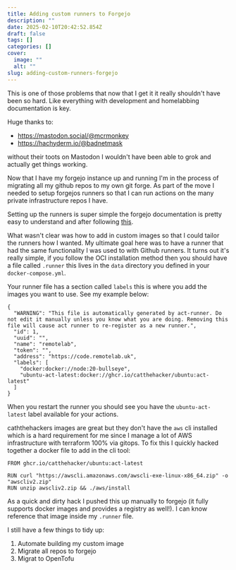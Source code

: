 ```yaml
---
title: Adding custom runners to Forgejo
description: ""
date: 2025-02-10T20:42:52.854Z
draft: false
tags: []
categories: []
cover:
  image: ""
  alt: ""
slug: adding-custom-runners-forgejo
---
```

This is one of those problems that now that I get it it really shouldn't have been so hard. Like everything with development and homelabbing documentation is key.

Huge thanks to:

* https://mastodon.social/@mcrmonkey
* https://hachyderm.io/@badnetmask

without their toots on Mastodon I wouldn't have been able to grok and actually get things working.

Now that I have my forgejo instance up and running I'm in the process of migrating all my github repos to my own git forge. As part of the move I needed to setup forgejos runners so that I can run actions on the many private infrastructure repos I have.

Setting up the runners is super simple the forgejo documentation is pretty easy to understand and after following [this](https://forgejo.org/docs/latest/admin/runner-installation/#oci-image-installation).

What wasn't clear was how to add in custom images so that I could tailor the runners how I wanted. My ultimate goal here was to have a runner that had the same functionality I was used to with Github runners. It turns out it's really simple, if you follow the OCI installation method then you should have a file called `.runner` this lives in the `data` directory you defined in your `docker-compose.yml`.

Your runner file has a section called `labels` this is where you add the images you want to use. See my example below:

```
{
  "WARNING": "This file is automatically generated by act-runner. Do not edit it manually unless you know what you are doing. Removing this file will cause act runner to re-register as a new runner.",
  "id": 1,
  "uuid": "",
  "name": "remotelab",
  "token": "",
  "address": "https://code.remotelab.uk",
  "labels": [
    "docker:docker://node:20-bullseye",
    "ubuntu-act-latest:docker://ghcr.io/catthehacker/ubuntu:act-latest"
  ]
}
```

When you restart the runner you should see you have the `ubuntu-act-latest` label available for your actions.

caththehackers images are great but they don't have the `aws` cli installed which is a hard requirement for me since I manage a lot of AWS infrastructure with terraform 100% via gitops. To fix this I quickly hacked together a docker file to add in the cli tool:

```
FROM ghcr.io/catthehacker/ubuntu:act-latest

RUN curl "https://awscli.amazonaws.com/awscli-exe-linux-x86_64.zip" -o "awscliv2.zip"
RUN unzip awscliv2.zip && ./aws/install
```

As a quick and dirty hack I pushed this up manually to forgejo (it fully supports docker images and provides a registry as well!). I can know reference that image inside my `.runner` file.

I still have a few things to tidy up:

1. Automate building my custom image
2. Migrate all repos to forgejo
3. Migrat to OpenTofu